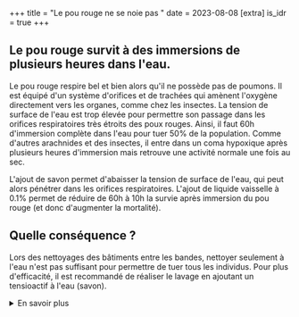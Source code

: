 +++
title = "Le pou rouge ne se noie pas "
date = 2023-08-08
[extra]
is_idr = true
+++

## Le pou rouge survit à des immersions de plusieurs heures dans l'eau.

Le pou rouge respire bel et bien alors qu'il ne possède pas de poumons. Il est équipé d'un système d'orifices et de trachées qui amènent l'oxygène directement vers les organes, comme chez les insectes. La tension de surface de l'eau est trop élevée pour permettre son passage dans les orifices respiratoires très étroits des poux rouges. Ainsi, il faut 60h d'immersion complète dans l'eau pour tuer 50% de la population. Comme d'autres arachnides et des insectes, il entre dans un coma hypoxique après plusieurs heures d'immersion mais retrouve une activité normale une fois au sec.

L'ajout de savon permet d'abaisser la tension de surface de l'eau, qui peut alors pénétrer dans les orifices respiratoires. L'ajout de liquide vaisselle à 0.1% permet de réduire de 60h à 10h la survie après immersion du pou rouge (et donc d'augmenter la mortalité). 

## Quelle conséquence ?

Lors des nettoyages des bâtiments entre les bandes, nettoyer seulement à l'eau n'est pas suffisant pour permettre de tuer tous les individus. Pour plus d'efficacité, il est recommandé de réaliser le lavage en ajoutant un tensioactif à l'eau (savon). 


<details>
    <summary>En savoir plus</summary>

### Sources scientifiques

Les informations résumées dans cette section sont issues de travaux de l'équipe de L. Roy, non publiés au moment de l'élaboration du site. Ils ont consisté en deux grandes types d'expérimentations : (1°) des tests d'immersion où l'on a immergé in vitro en conditions contrôlées des centaines de femelles adultes dans de l'eau brute ou additionnée de différents produits et à mesurer la mortalité induite par des durées d'immersion variées. (2°) Des observations au microscope optique sur une vingtaine de femelles adultes vivantes ont été réalisées pour déterminer le trajet des liquides dans les trachées de l'acarien : comme sa cuticule est transparente, on peut visualiser les trachées, organes respiratoire reliant dans le corps de l'acarien les orifices permettant l'entrée de l'air depuis l'extérieur (stigmates) et les différents organes. Au cours de ces tests, l'existence d'un coma hypoxique similaire à celui décrit chez une araignée dans l'étude suivante a été observé :
Petillon et al. (2011?)???



</details>